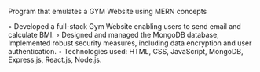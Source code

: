 Program that emulates a GYM Website using MERN concepts

◦ Developed a full-stack Gym Website enabling users to send email and calculate BMI.
◦ Designed and managed the MongoDB database, Implemented robust security measures, including data
  encryption and user authentication.
◦ Technologies used: HTML, CSS, JavaScript, MongoDB, Express.js, React.js, Node.js.
